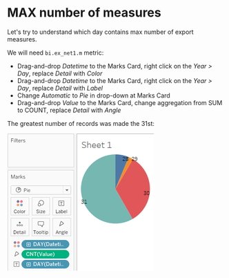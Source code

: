 # MAX number of measures

Let's try to understand which day contains max number of export measures.
 
 
We will need `bi.ex_net1.m` metric:

 - Drag-and-drop _Datetime_ to the Marks Card, right click on the _Year > Day_, replace _Detail_ with _Color_
 - Drag-and-drop _Datetime_ to the Marks Card, right click on the _Year > Day_, replace _Detail_ with _Label_
 - Change _Automatic_ to _Pie_ in drop-down at Marks Card
 - Drag-and-drop _Value_ to the Marks Card, change aggregation from SUM to COUNT, replace _Detail_ with _Angle_
 
 The greatest number of records was made the 31st:
 
 ![](images/pie.png)